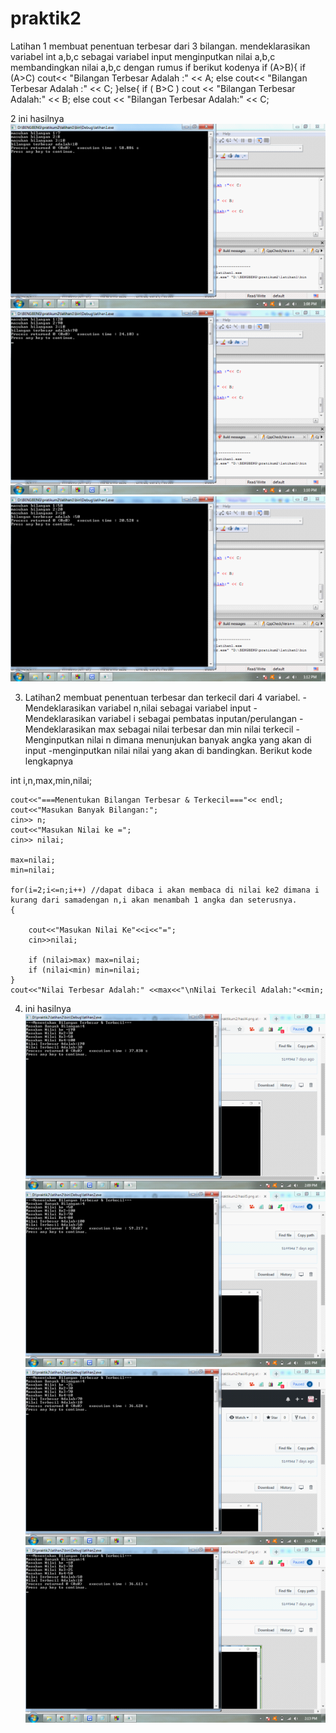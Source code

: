 # praktik2
Latihan 1 membuat penentuan terbesar dari 3 bilangan.
mendeklarasikan variabel int a,b,c sebagai variabel input
menginputkan nilai a,b,c
membandingkan nilai a,b,c dengan rumus if berikut kodenya
if (A>B){
        		if (A>C)
           		 cout<< "Bilangan Terbesar Adalah :" << A;
        		else
          		cout<< "Bilangan Terbesar Adalah :" << C;
        	}else{
        		if ( B>C )
            		cout << "Bilangan Terbesar Adalah:" << B;
       			 else
            		cout << "Bilangan Terbesar Adalah:" << C;

2 ini hasilnya
![img](https://github.com/dendy12/praktik2/blob/master/latihan1/hasil1.png)
![img](https://github.com/dendy12/praktik2/blob/master/latihan1/hasil2.png)
![img](https://github.com/dendy12/praktik2/blob/master/latihan1/hasil3.png)


3. Latihan2 membuat penentuan terbesar dan terkecil dari 4 variabel. -Mendeklarasikan variabel n,nilai sebagai variabel input -Mendeklarasikan variabel i sebagai pembatas inputan/perulangan -Mendeklarasikan max sebagai nilai terbesar dan min nilai terkecil -Menginputkan nilai n dimana menunjukan banyak angka yang akan di input -menginputkan nilai nilai yang akan di bandingkan. Berikut kode lengkapnya

int i,n,max,min,nilai;

    cout<<"===Menentukan Bilangan Terbesar & Terkecil==="<< endl;
    cout<<"Masukan Banyak Bilangan:";
    cin>> n;
    cout<<"Masukan Nilai ke =";
    cin>> nilai;

    max=nilai;
    min=nilai;

    for(i=2;i<=n;i++) //dapat dibaca i akan membaca di nilai ke2 dimana i kurang dari samadengan n,i akan menambah 1 angka dan seterusnya.
    {

        cout<<"Masukan Nilai Ke"<<i<<"=";
        cin>>nilai;

        if (nilai>max) max=nilai;
        if (nilai<min) min=nilai;
    }
    cout<<"Nilai Terbesar Adalah:" <<max<<"\nNilai Terkecil Adalah:"<<min;


4. ini hasilnya
  ![img](https://github.com/dendy12/praktik2/blob/master/latihan2/Picture4.png)
  ![img](https://github.com/dendy12/praktik2/blob/master/latihan2/Picture5.png)
  ![img](https://github.com/dendy12/praktik2/blob/master/latihan2/Picture6.png)
  ![img](https://github.com/dendy12/praktik2/blob/master/latihan2/Picture7.png)